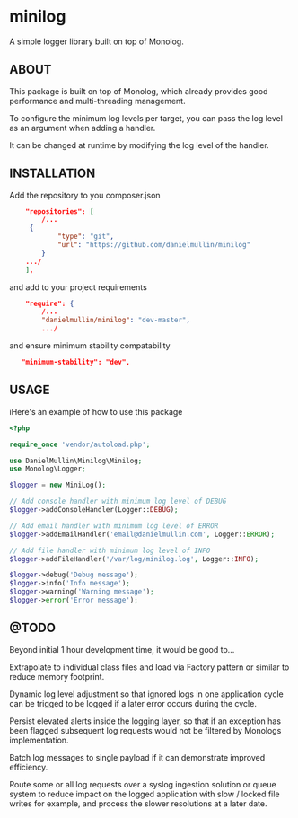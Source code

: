 # minilog

A simple logger library built on top of Monolog.

## ABOUT

This package is built on top of Monolog, which already provides good performance and multi-threading management. 

To configure the minimum log levels per target, you can pass the log level as an argument when adding a handler.

It can be changed at runtime by modifying the log level of the handler.

## INSTALLATION

Add the repository to you composer.json

```json
    "repositories": [
        /...
	 {
            "type": "git",
            "url": "https://github.com/danielmullin/minilog"
        }
	.../
    ],
```

and add to your project requirements

```json
    "require": {
        /...
        "danielmullin/minilog": "dev-master",
        .../
```

and ensure minimum stability compatability

```json
   "minimum-stability": "dev",
```

## USAGE


iHere's an example of how to use this package

```php
<?php

require_once 'vendor/autoload.php';

use DanielMullin\Minilog\Minilog;
use Monolog\Logger;

$logger = new MiniLog();

// Add console handler with minimum log level of DEBUG
$logger->addConsoleHandler(Logger::DEBUG);

// Add email handler with minimum log level of ERROR
$logger->addEmailHandler('email@danielmullin.com', Logger::ERROR);

// Add file handler with minimum log level of INFO
$logger->addFileHandler('/var/log/minilog.log', Logger::INFO);

$logger->debug('Debug message');
$logger->info('Info message');
$logger->warning('Warning message');
$logger->error('Error message');

```

## @TODO

Beyond initial 1 hour development time, it would be good to...

Extrapolate to individual class files and load via Factory pattern or similar to reduce memory footprint.

Dynamic log level adjustment so that ignored logs in one application cycle can be trigged to be logged if a later error occurs during the cycle.

Persist elevated alerts inside the logging layer, so that if an exception has been flagged subsequent log requests would not be filtered by Monologs implementation.

Batch log messages to single payload if it can demonstrate improved efficiency.

Route some or all log requests over a syslog ingestion solution or queue system to reduce impact on the logged application with slow / locked file writes for example, and process the slower resolutions at a later date. 


